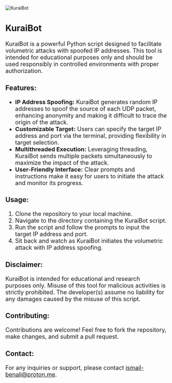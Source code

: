 ![KuraiBot](https://github.com/Ismail-Benali/KuraiBot/assets/90980178/1da0207b-9e76-424f-b180-93248c311117)


<font size="4">

## KuraiBot

KuraiBot is a powerful Python script designed to facilitate volumetric attacks with spoofed IP addresses. This tool is intended for educational purposes only and should be used responsibly in controlled environments with proper authorization. 

### Features:
- **IP Address Spoofing:** KuraiBot generates random IP addresses to spoof the source of each UDP packet, enhancing anonymity and making it difficult to trace the origin of the attack.
- **Customizable Target:** Users can specify the target IP address and port via the terminal, providing flexibility in target selection.
- **Multithreaded Execution:** Leveraging threading, KuraiBot sends multiple packets simultaneously to maximize the impact of the attack.
- **User-Friendly Interface:** Clear prompts and instructions make it easy for users to initiate the attack and monitor its progress.

### Usage:
1. Clone the repository to your local machine.
2. Navigate to the directory containing the KuraiBot script.
3. Run the script and follow the prompts to input the target IP address and port.
4. Sit back and watch as KuraiBot initiates the volumetric attack with IP address spoofing.

### Disclaimer:
KuraiBot is intended for educational and research purposes only. Misuse of this tool for malicious activities is strictly prohibited. The developer(s) assume no liability for any damages caused by the misuse of this script.
 ### Contributing:

Contributions are welcome! Feel free to fork the repository, make changes, and submit a pull request.

### Contact:

For any inquiries or support, please contact ismail-benali@proton.me.
</font>
